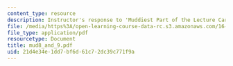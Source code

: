 ```yaml
---
content_type: resource
description: Instructor's response to 'Muddiest Part of the Lecture Cards'.
file: /media/https%3A/open-learning-course-data-rc.s3.amazonaws.com/16-01-unified-engineering-i-ii-iii-iv-fall-2005-spring-2006/21d4e34e1dd7bf6d61c72dc39c771f9a_mud8_and_9.pdf
file_type: application/pdf
resourcetype: Document
title: mud8_and_9.pdf
uid: 21d4e34e-1dd7-bf6d-61c7-2dc39c771f9a
---
```


